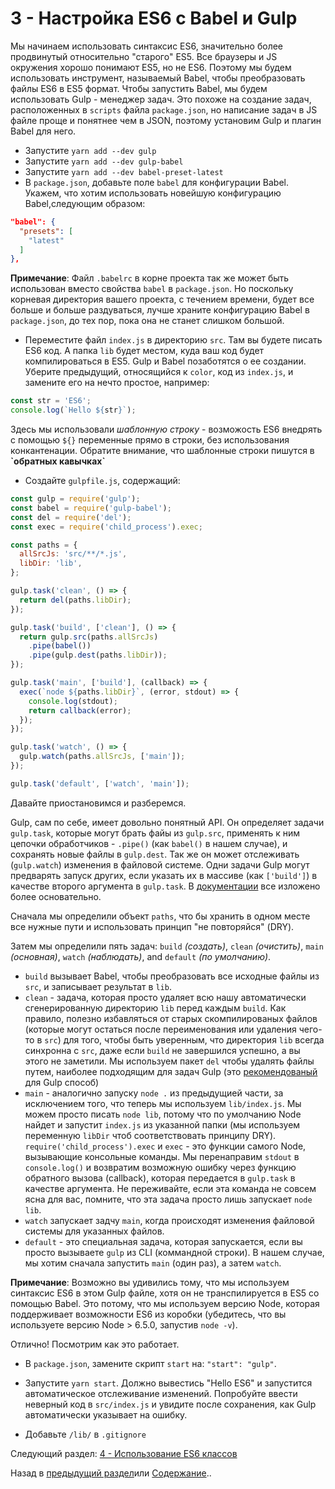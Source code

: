 # 3 - Настройка ES6 с Babel и Gulp

Мы начинаем использовать синтаксис ES6, значительно более продвинутый относительно "старого" ES5. Все браузеры и JS окружения хорошо понимают ES5, но не ES6. Поэтому мы будем использовать инструмент, называемый Babel, чтобы преобразовать файлы ES6 в ES5 формат. Чтобы запустить Babel, мы будем использовать Gulp - менеджер задач. Это похоже на создание задач, расположенных в `scripts` файла `package.json`, но написание задач в JS файле проще и понятнее чем в JSON, поэтому установим Gulp и плагин Babel для него.

- Запустите `yarn add --dev gulp`
- Запустите `yarn add --dev gulp-babel`
- Запустите `yarn add --dev babel-preset-latest`
- В `package.json`, добавьте поле `babel` для конфигурации Babel. Укажем, что хотим использовать новейшую конфигурацию Babel,следующим образом:

```json
"babel": {
  "presets": [
    "latest"
  ]
},
```

**Примечание**: Файл `.babelrc` в корне проекта так же может быть использован вместо свойства `babel` в `package.json`. Но поскольку корневая директория вашего проекта, с течением времени, будет все больше и больше раздуваться, лучше храните конфигурацию Babel в `package.json`, до тех пор, пока она не станет слишком большой.

- Переместите файл `index.js` в директорию `src`. Там вы будете писать ES6 код. А папка `lib` будет местом, куда ваш код будет компилироваться в ES5. Gulp и Babel позаботятся о ее создании. Уберите предыдущий, относящийся к `color`, код из `index.js`, и замените его на нечто простое, например:

```javascript
const str = 'ES6';
console.log(`Hello ${str}`);
```

Здесь мы использовали *шаблонную строку* - возможость ES6 внедрять с помощью `${}` переменные прямо в строки, без использования конкантенации. Обратите внимание, что шаблонные строки пишутся в **\`обратных кавычках\`**

- Создайте `gulpfile.js`, содержащий:

```javascript
const gulp = require('gulp');
const babel = require('gulp-babel');
const del = require('del');
const exec = require('child_process').exec;

const paths = {
  allSrcJs: 'src/**/*.js',
  libDir: 'lib',
};

gulp.task('clean', () => {
  return del(paths.libDir);
});

gulp.task('build', ['clean'], () => {
  return gulp.src(paths.allSrcJs)
    .pipe(babel())
    .pipe(gulp.dest(paths.libDir));
});

gulp.task('main', ['build'], (callback) => {
  exec(`node ${paths.libDir}`, (error, stdout) => {
    console.log(stdout);
    return callback(error);
  });
});

gulp.task('watch', () => {
  gulp.watch(paths.allSrcJs, ['main']);
});

gulp.task('default', ['watch', 'main']);

```

Давайте приостановимся и разберемся.

Gulp, сам по себе, имеет довольно понятный API. Он определяет задачи `gulp.task`, которые могут брать файы из `gulp.src`, применять к ним цепочки обработчиков - `.pipe()` (как `babel()` в нашем случае), и сохранять новые файлы в `gulp.dest`. Так же он может отслеживать (`gulp.watch`) изменения в файловой системе. Одни задачи Gulp могут предварять запуск других, если указать их в массиве (как `['build']`) в качестве второго аргумента в `gulp.task`. В [документации](https://github.com/gulpjs/gulp) все изложено более основательно.

Сначала мы определили объект `paths`, что бы хранить в одном месте все нужные пути и использовать принцип "не повторяйся" (DRY).

Затем мы определили пять задач: `build` *(создать)*, `clean` *(очистить)*, `main` *(основная)*, `watch` *(наблюдать)*, and `default` *(по умолчанию)*.

- `build` вызывает Babel, чтобы преобразовать все исходные файлы из `src`, и записывает результат в `lib`.
- `clean` - задача, которая просто удаляет всю нашу автоматически сгенерированную директорию `lib` перед каждым `build`. Как правило, полезно избавляться от старых скомпилированых файлов (которые могут остаться после переименования или удаления чего-то в `src`) для того, чтобы быть уверенным, что директория `lib` всегда синхронна с `src`, даже если `build` не завершился успешно, а вы этого не заметили. Мы используем пакет `del` чтобы удалять файлы путем, наиболее подходящим для задач Gulp (это [рекомендованый](https://github.com/gulpjs/gulp/blob/master/docs/recipes/delete-files-folder.md) для Gulp способ)
- `main` - аналогично запуску `node .` из предыдущией части, за исключением того, что теперь мы используем `lib/index.js`. Мы можем просто писать `node lib`, потому что по умолчанию Node найдет и запустит `index.js` из указанной папки (мы используем переменную `libDir` чтоб соответствовать принципу DRY). `require('child_process').exec` и `exec` - это функции самого Node, вызывающие консольные команды. Мы перенаправим `stdout` в `console.log()` и возвратим возможную ошибку через функцию обратного вызова (callback), которая передается в `gulp.task` в качестве аргумента. Не переживайте, если эта команда не совсем ясна для вас, помните, что эта задача просто лишь запускает `node lib`.
- `watch` запускает задчу `main`, когда происходят изменения файловой системы для указанных файлов.
- `default` - это специальная задача, которая запускается, если вы просто вызываете `gulp` из CLI (коммандной строки). В нашем случае, мы хотим сначала запустить `main` (один раз), а затем `watch`.

**Примечание**: Возможно вы удивились тому, что мы используем синтаксис ES6 в этом Gulp файле, хотя он не транспилируется в ES5 со помощью Babel. Это потому, что мы используем версию Node, которая поддерживает возможности ES6 из коробки (убедитесь, что вы используете версию Node > 6.5.0, запустив `node -v`).

Отлично! Посмотрим как это работает.

- В `package.json`, замените скрипт `start` на: `"start": "gulp"`.
- Запустите `yarn start`. Должно вывестись "Hello ES6" и запустится автоматическое отслеживание изменений. Попробуйте ввести неверный код в `src/index.js` и увидите после сохранения, как  Gulp автоматически указывает на ошибку.

- Добавьте `/lib/` в `.gitignore`


Следующий раздел: [4 - Использование ES6 классов](/tutorial/4-es6-syntax-class)

Назад в [предыдущий раздел](/tutorial/2-packages)или [Содержание](/../../)..
